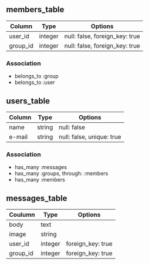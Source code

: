 ## members_table

|Column|Type|Options|
|------|----|-------|
|user_id|integer|null: false, foreign_key: true|
|group_id|integer|null: false, foreign_key: true|

### Association
- belongs_to :group
- belongs_to :user


## users_table
|Column|Type|Options|
|------|----|-------|
|name|string|null: false|
|e-mail|string|null: false, unique: true|

### Association
- has_many :messages
- has_many :groups, through: :members
- has_many :members


## messages_table
|Coulumn|Type|Options|
|-------|----|-------|
|body|text||
|image|string||
|user_id|integer|foreign_key: true|
|group_id|integer|foreign_key: true|



